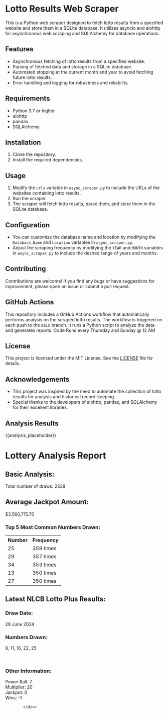 # Lotto Results Web Scraper

This is a Python web scraper designed to fetch lotto results from a specified website and store them in a SQLite database. It utilizes asyncio and aiohttp for asynchronous web scraping and SQLAlchemy for database operations.

## Features

- Asynchronous fetching of lotto results from a specified website.
- Parsing of fetched data and storage in a SQLite database.
- Automated stopping at the current month and year to avoid fetching future lotto results.
- Error handling and logging for robustness and reliability.

## Requirements


- Python 3.7 or higher
- aiohttp
- pandas
- SQLAlchemy

## Installation

1. Clone the repository.
2. Install the required dependencies.

## Usage

1. Modify the `urls` variable in `async_scraper.py` to include the URLs of the websites containing lotto results.
2. Run the scraper.
3. The scraper will fetch lotto results, parse them, and store them in the SQLite database.

## Configuration

- You can customize the database name and location by modifying the `Database_Name` and `Location` variables in `async_scraper.py`.
- Adjust the scraping frequency by modifying the `YEAR` and `MONTH` variables in `async_scraper.py` to include the desired range of years and months.

## Contributing

Contributions are welcome! If you find any bugs or have suggestions for improvement, please open an issue or submit a pull request.

## GitHub Actions

This repository includes a GitHub Actions workflow that automatically performs analysis on the scraped lotto results. The workflow is triggered on each push to the `main` branch. It runs a Python script to analyze the data and generates reports.
Code Runs every Thursday and Sunday @ 12 AM

## License

This project is licensed under the MIT License. See the [LICENSE](LICENSE) file for details.

## Acknowledgements

- This project was inspired by the need to automate the collection of lotto results for analysis and historical record-keeping.
- Special thanks to the developers of aiohttp, pandas, and SQLAlchemy for their excellent libraries.


## Analysis Results

<!--START_SECTION:analysis-->
{{analysis_placeholder}}
<h1>Lottery Analysis Report</h1>
            <div class="basic-analysis">
                <h2>Basic Analysis:</h2>
                <p>Total number of draws: 2338<br></p>
            </div>
            <div class="average-jackpot">
                <h2>Average Jackpot Amount:</h2>
                <p>$3,560,715.70</p>
            </div>
            <div class="most-common-numbers">
                <h3>Top 5 Most Common Numbers Drawn:</h3>
                <table>
                    <tr>
                        <th>Number</th>
                        <th>Frequency</th>
                    </tr>
                    <tr><td>25</td><td>359 times
</td></tr><tr><td>29</td><td>357 times
</td></tr><tr><td>34</td><td>353 times
</td></tr><tr><td>13</td><td>350 times
</td></tr><tr><td>27</td><td>350 times
</td></tr>
                </table>
            </div>
            <div class="additional-analysis">
                <h2>Latest NLCB Lotto Plus Results:</h2>
                <div class="draw-date">
                    <h3>Draw Date:</h3>
                    <p>29 June 2024</p>
                </div>
                <div class="numbers-drawn">
                    <h3>Numbers Drawn:</h3>
                    <p>8, 11, 16, 22, 25</p>
                </div>
                <br/>
                <h3>Other Information:</h3>
                <p>Power Ball: 7<br>Multiplier: 20<br>Jackpot: 0<br>Wins: -1<br></p>

            </div>


        